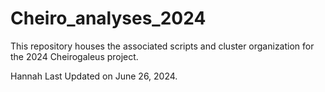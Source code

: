 # Cheiro_analyses_2024

This repository houses the associated scripts and cluster organization for the 2024 Cheirogaleus project.

Hannah Last Updated on June 26, 2024.
